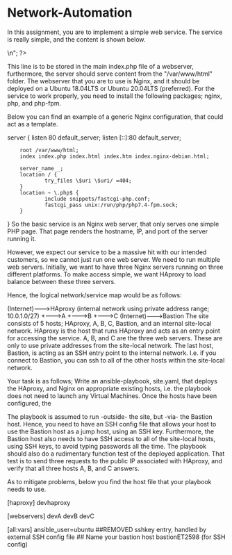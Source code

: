 # Network-Automation
In this assignment, you are to implement a simple web service. The service is really simple, and the content is shown below.

<?php echo date("Y-m-d H:i:s") . " Welcome to " . gethostname() . "|" .$_SERVER['SERVER_ADDR'] .":" . $_SERVER['SERVER_PORT'] ."<br>\n"; ?> 
This line is to be stored in the main index.php file of a webserver, furthermore, the server should serve content from the "/var/www/html" folder. The webserver that you are to use is Nginx, and it should be deployed on a Ubuntu 18.04LTS or Ubuntu 20.04LTS (preferred). For the service to work properly, you need to install the following packages; nginx, php, and php-fpm. 

 

Below you can find an example of a generic Nginx configuration, that could act as a template. 

server {
        listen 80 default_server;
        listen [::]:80 default_server;

        root /var/www/html;
        index index.php index.html index.htm index.nginx-debian.html;

        server_name _;
        location / {
                try_files \$uri \$uri/ =404;
        }
        location ~ \.php$ {
                include snippets/fastcgi-php.conf;
                fastcgi_pass unix:/run/php/php7.4-fpm.sock;
        }
}
So the basic service is an Nginx web server, that only serves one simple PHP page. That page renders the hostname, IP, and port of the server running it. 

 

However, we expect our service to be a massive hit with our intended customers, so we cannot just run one web server. We need to run multiple web servers. Initially, we want to have three Nginx servers running on three different platforms. To make access simple, we want HAproxy to load balance between these three servers. 

Hence, the logical network/service map would be as follows:

(Internet)--->HAproxy
             (internal network using private address range; 10.0.1.0/27)
              +--->A
              +--->B
              +--->C
(Internet)--->Bastion
The site consists of 5 hosts; HAproxy, A, B, C, Bastion, and an internal site-local network. HAproxy is the host that runs HAproxy and acts as an entry point for accessing the service. A, B, and C are the three web servers. These are only to use private addresses from the site-local network. The last host, Bastion, is acting as an SSH entry point to the internal network. I.e. if you connect to Bastion, you can ssh to all of the other hosts within the site-local network. 

Your task is as follows; 
Write an ansible-playbook, site.yaml, that deploys the HAproxy, and Nginx on appropriate existing hosts, i.e. the playbook does not need to launch any Virtual Machines. Once the hosts have been configured, the 

The playbook is assumed to run -outside- the site, but -via- the Bastion host. Hence, you need to have an SSH config file that allows your host to use the Bastion host as a jump host, using an SSH key. Furthermore, the Bastion host also needs to have SSH access to all of the site-local hosts, using SSH keys, to avoid typing passwords all the time. The playbook should also do a rudimentary function test of the deployed application. That test is to send three requests to the public IP associated with HAproxy, and verify that all three hosts A, B, and C answers. 

As to mitigate problems, below you find the host file that your playbook needs to use. 

[haproxy] 
devhaproxy 

[webservers] 
devA 
devB 
devC 

[all:vars] 
ansible_user=ubuntu 
##REMOVED sshkey entry, handled by external SSH config file ##
Name your bastion host bastionET2598 (for SSH config)
